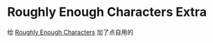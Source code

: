 # Roughly Enough Characters Extra

给 [Roughly Enough Characters](https://github.com/oott123/RoughlyEnoughCharacters) 加了点自用的
